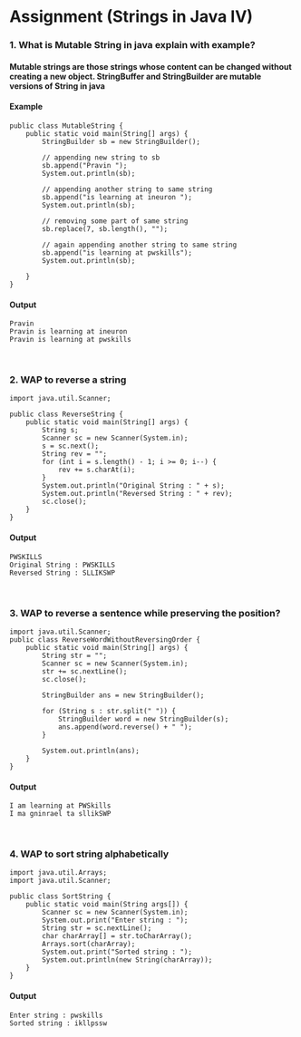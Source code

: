 # Assignment (Strings in Java IV)

### **1. What is Mutable String in java explain with example?**

#### Mutable strings are those strings whose content can be changed without creating a new object. StringBuffer and StringBuilder are mutable versions of String in java

#### Example

```
public class MutableString {
    public static void main(String[] args) {
        StringBuilder sb = new StringBuilder();

        // appending new string to sb
        sb.append("Pravin ");
        System.out.println(sb);

        // appending another string to same string
        sb.append("is learning at ineuron ");
        System.out.println(sb);

        // removing some part of same string
        sb.replace(7, sb.length(), "");

        // again appending another string to same string
        sb.append("is learning at pwskills");
        System.out.println(sb);

    }
}
```

#### Output

```
Pravin
Pravin is learning at ineuron
Pravin is learning at pwskills
```

<br/>

### **2. WAP to reverse a string**

```
import java.util.Scanner;

public class ReverseString {
    public static void main(String[] args) {
        String s;
        Scanner sc = new Scanner(System.in);
        s = sc.next();
        String rev = "";
        for (int i = s.length() - 1; i >= 0; i--) {
            rev += s.charAt(i);
        }
        System.out.println("Original String : " + s);
        System.out.println("Reversed String : " + rev);
        sc.close();
    }
}

```

#### Output

```
PWSKILLS
Original String : PWSKILLS
Reversed String : SLLIKSWP
```

<br/>

### **3. WAP to reverse a sentence while preserving the position?**

```
import java.util.Scanner;
public class ReverseWordWithoutReversingOrder {
    public static void main(String[] args) {
        String str = "";
        Scanner sc = new Scanner(System.in);
        str += sc.nextLine();
        sc.close();

        StringBuilder ans = new StringBuilder();

        for (String s : str.split(" ")) {
            StringBuilder word = new StringBuilder(s);
            ans.append(word.reverse() + " ");
        }

        System.out.println(ans);
    }
}
```

#### Output

```
I am learning at PWSkills
I ma gninrael ta sllikSWP
```

<br/>

### **4. WAP to sort string alphabetically**

```
import java.util.Arrays;
import java.util.Scanner;

public class SortString {
    public static void main(String args[]) {
        Scanner sc = new Scanner(System.in);
        System.out.print("Enter string : ");
        String str = sc.nextLine();
        char charArray[] = str.toCharArray();
        Arrays.sort(charArray);
        System.out.print("Sorted string : ");
        System.out.println(new String(charArray));
    }
}
```

#### Output

```
Enter string : pwskills
Sorted string : ikllpssw
```
